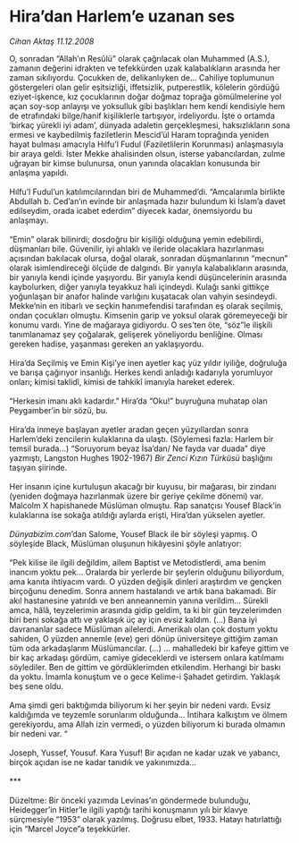 # Hira’dan Harlem’e uzanan ses

*Cihan Aktaş 11.12.2008*

<div class="taraf_structure_2col_1zq">
<div class="margen_n">



 <p>O, sonradan “Allah’ın Resûlü” olarak çağrılacak olan Muhammed (A.S.), zamanın değerini idrakten ve tefekkürden uzak kalabalıkların arasında her zaman sıkılıyordu. Çocukken de, delikanlıyken de... Cahiliye toplumunun göstergeleri olan gelir eşitsizliği, iffetsizlik, putperestlik, kölelerin gördüğü eziyet-işkence, kız çocuklarının doğar doğmaz toprağa gömülmelerine yol açan soy-sop anlayışı ve yoksulluk gibi başlıkları hem kendi kendisiyle hem de etrafındaki bilge/hanif kişiliklerle tartışıyor, irdeliyordu. İşte o ortamda ‘birkaç yürekli iyi adam’, dünyada adaletin gerçekleşmesi, haksızlıkların sona ermesi ve kaybedilmiş faziletlerin Mescid’ül Haram<b> </b>toprağında yeniden hayat bulması amacıyla Hılfu’l Fudul (Faziletlilerin Korunması) anlaşmasıyla bir araya geldi. İster Mekke ahalisinden olsun, isterse yabancılardan, zulme uğrayan bir kimse bulunursa, onun yanında olacakları konusunda bir anlaşma yapıldı. <br/><br/>Hılfu’l Fudul’un katılımcılarından biri de Muhammed’di. “Amcalarımla birlikte Abdullah b. Ced’an’ın evinde bir anlaşmada hazır bulundum ki İslam’a davet edilseydim, orada icabet ederdim” diyecek kadar, önemsiyordu bu anlaşmayı. <br/><br/>“Emin” olarak bilinirdi; dosdoğru bir kişiliği olduğuna yemin edebilirdi, düşmanları bile. Güvenilir, iyi ahlaklı ve ileride olacaklara hazırlanması açısından bakılacak olursa, doğal olarak, sonradan düşmanlarının “mecnun” olarak isimlendireceği ölçüde de dalgındı. Bir yanıyla kalabalıkların arasında, bir yanıyla kendi içinde yaşıyordu. Bir yanıyla kendi düşüncelerinin arasında kaybolurken, diğer yanıyla teyakkuz hali içindeydi. Kulağı sanki gittikçe yoğunlaşan bir anafor halinde varlığını kuşatacak olan vahyin sesindeydi. Mekke’nin en itibarlı ve seçkin hanımefendisi tarafından eş olarak seçilmiş, ondan çocukları olmuştu. Kimsenin garip ve yoksul olarak göremeyeceği bir konumu vardı. Yine de mağaraya gidiyordu. O ses’ten öte, “söz”le ilişkili tanımlanamaz şey çoğalarak, gelişerek yöneliyordu benliğine. Olması gereken hadise, yaşanması gereken an yaklaşıyordu. <br/><br/>Hira’da Seçilmiş ve Emin Kişi’ye inen ayetler kaç yüz yıldır iyiliğe, doğruluğa ve barışa çağırıyor insanlığı. Herkes kendi anladığı kadarıyla yorumluyor onları; kimisi taklidî, kimisi de tahkikî imanıyla hareket ederek. <br/><br/>“Herkesin imanı aklı kadardır.” Hira’da “Oku!” buyruğuna muhatap olan Peygamber’in bir sözü, bu. <br/><br/>Hira’da inmeye başlayan ayetler aradan geçen yüzyıllardan sonra Harlem’deki zencilerin kulaklarına da ulaştı. (Söylemesi fazla: Harlem bir temsil burada...) “Soruyorum beyaz İsa’dan/ Ne fayda var duada” diye yazmıştı, Langston Hughes 1902-1967) <i>Bir Zenci Kızın Türküsü</i> başlığını taşıyan şiirinde. <br/><br/>Her insanın içine kurtuluşun akacağı bir kuyusu, bir mağarası, bir zindanı (yeniden doğmaya hazırlanmak üzere bir geriye çekilme dönemi) var. Malcolm X hapishanede Müslüman olmuştu. Rap sanatçısı Yousef Black’in kulaklarına ise sokağa atıldığı aylarda erişti, Hira’dan yükselen ayetler. <i><br/><br/>Dünyabizim.com</i>’dan Salome, Yousef Black ile bir söyleşi yapmış. O söyleşide Black, Müslüman oluşunun hikâyesini şöyle anlatıyor: <br/><br/>“Pek kilise ile ilgili değildim, ailem Baptist ve Metodistlerdi, ama benim inancım yoktu pek... Oralarda bir yerlerde bir şeylerin olduğunu biliyordum, ama kanıta ihtiyacım vardı. O yüzden değişik dinleri araştırdım ve gençken birçoğunu denedim. Sonra annem hastalandı ve artık bana bakamadı. Bir akıl hastanesine yatırıldı ve ben anneannemin yanına verildim... Sürekli amca, hâlâ, teyzelerimin arasında gidip geldim, ta ki bir gün teyzelerimden biri beni sokağa attı ve yaklaşık üç ay için evsiz kaldım. (...) Bana iyi davrananlar sadece Müslüman ailelerdi. Amerikalı olan çok dostum yoktu sahiden, O yüzden annemle (eve) geri dönüp üniversiteye gittiğim zaman tüm oda arkadaşlarım Müslümancılar. (...) ... mahalledeki bir kafeye gittim ve bir kaç arkadaşı gördüm, camiye gideceklerdi ve istersem onlara katılmamı söylediler. Ben de gittim ve gördüklerimden etkilendim. Herhangi bir baskı da yoktu. İmamla konuştum ve o gece Kelime-i Şahadet getirdim. Yaklaşık beş sene oldu. <br/><br/>Ama şimdi geri baktığımda biliyorum ki her şeyin bir nedeni vardı. Evsiz kaldığımda ve teyzemle sorunlarım olduğunda... İntihara kalkıştım ve ölmem gerekiyordu, ama Allah izin vermedi, o yüzden biliyorum ki burada olmamın bir nedeni var. “ <br/><br/>Joseph, Yussef, Yousuf. Kara Yusuf! Bir açıdan ne kadar uzak ve yabancı, birçok açıdan ise ne kadar tanıdık ve yakınımızda... <br/><br/>*** <br/><br/>Düzeltme: Bir önceki yazımda Levinas’ın göndermede bulunduğu, Heidegger’in Hitler’le ilgili yaptığı tarihi konuşmanın yılı bir klavye sürçmesiyle “1953” olarak yazılmış. Doğrusu elbet, 1933. Hatayı hatırlattığı için “Marcel Joyce”a teşekkürler.</p>
<br/>
<br/>
<br/>



<br/>


<div id="taraf_not">
</div>

</div>


</div>
